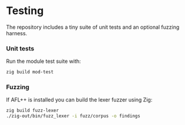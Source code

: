 # Testing

The repository includes a tiny suite of unit tests and an optional
fuzzing harness.

### Unit tests

Run the module test suite with:

```bash
zig build mod-test
```

### Fuzzing

If AFL++ is installed you can build the lexer fuzzer using Zig:

```bash
zig build fuzz-lexer
./zig-out/bin/fuzz_lexer -i fuzz/corpus -o findings
```
